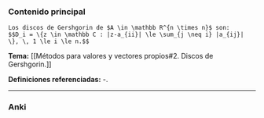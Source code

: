 ### Contenido principal

```ad-Formal
Los discos de Gershgorin de $A \in \mathbb R^{n \times n}$ son:
$$D_i = \{z \in \mathbb C : |z-a_{ii}| \le \sum_{j \neq i} |a_{ij}| \}, \, 1 \le i \le n.$$
```

**Tema:** [[Métodos para valores y vectores propios#2. Discos de Gershgorin.]]

**Definiciones referenciadas:** -.

---
### Anki
